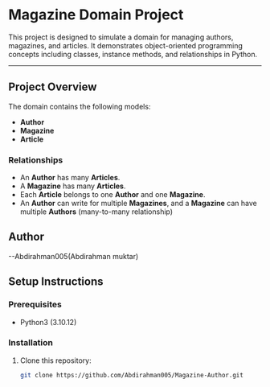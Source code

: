 # Magazine Domain Project

This project is designed to simulate a domain for managing authors, magazines, and articles. It demonstrates object-oriented programming concepts including classes, instance methods, and relationships in Python.

---

## Project Overview

The domain contains the following models:
- **Author**
- **Magazine**
- **Article**

### Relationships
- An **Author** has many **Articles**.
- A **Magazine** has many **Articles**.
- Each **Article** belongs to one **Author** and one **Magazine**.
- An **Author** can write for multiple **Magazines**, and a **Magazine** can have multiple **Authors** (many-to-many relationship)
## Author
--Abdirahman005(Abdirahman muktar)

## Setup Instructions

### Prerequisites
- Python3  (3.10.12)

### Installation

1. Clone this repository:
   ```bash
   git clone https://github.com/Abdirahman005/Magazine-Author.git



